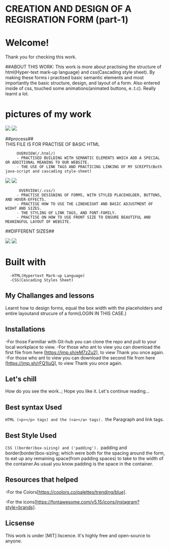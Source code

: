  # CREATION AND DESIGN OF A REGISRATION FORM (part-1)    

 # Welcome!

 Thank you for checking this work. 

 ##ABOUT THIS WORK:
This work is more about practising the structure of html(Hyper-text mark-up language) and css(Cascading style sheet). By making these forms i practised basic semantic elements and most importantly the basic structure, design, and layout of a form. Also entered inside of css, touched some animations(animated buttons, e..t.c). Really learnt a lot.

 # pictures of my work
 <img src="first form/large1.png">

 <img src="first form/small1.png">
            
   ##process##           
            THIS FILE IS FOR PRACTISE OF BASIC HTML
            
         OVERVIEW(/.html/)
         - PRACTISED BUILDING WITH SEMANTIC ELEMENTS WHICH ADD A SPECIAL OR ADDITIONAL MEANING TO OUR WEBSITE.
         - THE USE OF LINK TAGS AND PRACTICING LINKING OF MY SCRIPTS(Both java-script and cascading style-sheet)
 <img src="second form/large2.png">
 
 <img src="first form/small2.png">
         
          OVERVIEW(/.css/)
         - PRACTISE DESIGNING OF FORMS, WITH STYLED PLACEHOLDER, BUTTONS, AND HOVER-EFFECTS.
         - PRACTISE HOW TO USE THE LINEHEIGHT AND BASIC ADJUSTMENT OF WIDHT AND SIZES.
         - THE STYLING OF LINK TAGS, AND FONT-FAMILY.
         - PRACTISE ON HOW TO USE FRONT SIZE TO ENSURE BEAUTIFUL AND MEANINGFUL LAYOUT OF WEBSITE.            

 ##DIFFERENT SIZES##
 
 <img src="second form/small5.png">

 <img src="second form/small3.png">

   # Built with         
      -HTML(Hypertext Mark-up Language)
      -CSS(Cascading Styles Sheet)


   ## My Challanges and lessons
   Learnt how to design forms, equal the box width with the placeholders and entire layoutand strucure of a form(LOGIN IN THIS CASE.)
            
   ## Installations
   -For those Farmiliar with Git-hub you can clone the repo and pull to your local workplace to view.
   -For those who ant to view you can download the first file from here [https://jmp.sh/eM7zZu2], to view Thank you once again.
   -For those who ant to view you can download the second file from here [https://jmp.sh/rFQ1IuQ], to view Thank you once again.

            

   ## Let's chill ##
   How do you see the work..; Hope you like it. Let's continue reading...
   
   ## Best syntax Used
   ``HTML
   (<p></p> tags) and the (<a></a> tags).
   ``the Paragraph and link tags.
   
   ## Best Style Used
   ``CSS
   ((border)box-sizing) and ('padding').
   ``padding and border(border)box-sizing; which were both for the spacing around the form, to eat up any remaining space(from padding spaces) to take to the width of the container.As usual you know padding is the space in the container.
   
   
   ## Resources that helped ##
   -For the Colors[https://coolors.co/palettes/trending/blue].
   
   -For the icons[https://fontawesome.com/v5.15/icons/instagram?style=brands].

   ## Licsense 
   This work is under [MIT] liscence. It's highly free and open-source to anyone.
